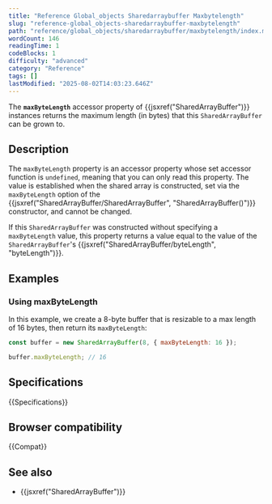 ```yaml
---
title: "Reference Global_objects Sharedarraybuffer Maxbytelength"
slug: "reference-global_objects-sharedarraybuffer-maxbytelength"
path: "reference/global_objects/sharedarraybuffer/maxbytelength/index.md"
wordCount: 146
readingTime: 1
codeBlocks: 1
difficulty: "advanced"
category: "Reference"
tags: []
lastModified: "2025-08-02T14:03:23.646Z"
---
```



The **`maxByteLength`** accessor property of {{jsxref("SharedArrayBuffer")}} instances returns the maximum length (in bytes) that this `SharedArrayBuffer` can be grown to.

## Description

The `maxByteLength` property is an accessor property whose set accessor function is `undefined`, meaning that you can only read this property. The value is established when the shared array is constructed, set via the `maxByteLength` option of the {{jsxref("SharedArrayBuffer/SharedArrayBuffer", "SharedArrayBuffer()")}} constructor, and cannot be changed.

If this `SharedArrayBuffer` was constructed without specifying a `maxByteLength` value, this property returns a value equal to the value of the `SharedArrayBuffer`'s {{jsxref("SharedArrayBuffer/byteLength", "byteLength")}}.

## Examples

### Using maxByteLength

In this example, we create a 8-byte buffer that is resizable to a max length of 16 bytes, then return its `maxByteLength`:

```js
const buffer = new SharedArrayBuffer(8, { maxByteLength: 16 });

buffer.maxByteLength; // 16
```

## Specifications

{{Specifications}}

## Browser compatibility

{{Compat}}

## See also

- {{jsxref("SharedArrayBuffer")}}
